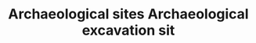 ---
title: Archaeological sites Archaeological excavation sit
longTitle: 'Archaeological sites, Archaeological excavation sites'
tags:
- gccommon
use:
- "[[Archaeological investigations]]"
---